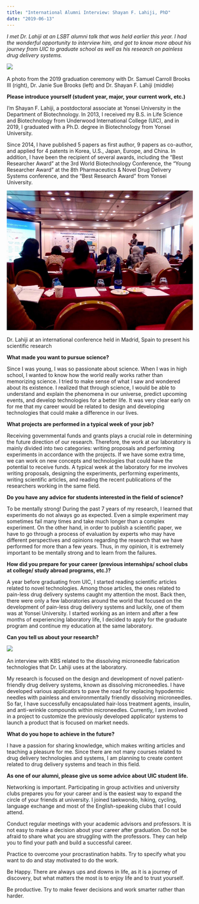 ```yaml
---
title: "International Alumni Interview: Shayan F. Lahiji, PhD"
date: "2019-06-13"
---
```


_I met Dr. Lahiji at an LSBT alumni talk that was held earlier this year. I had the wonderful opportunity to interview him, and got to know more about his journey from UIC to graduate school as well as his research on painless drug delivery systems._

![](https://lh5.googleusercontent.com/ltNI09P9LlCrclGw3wCHUtCOeYZbJD6DDGm_p8w5Q4wtTlqSNZRFjJZu5YP0nDgGgjtvIcUABVWvXXG3VP01b5mVuUEEN8hjbo7JjIv4AGAOAj0wKiip1G5DCcaCGwLNznu2_4us)

A photo from the 2019 graduation ceremony with Dr. Samuel Carroll Brooks III (right), Dr. Janie Sue Brooks (left) and Dr. Shayan F. Lahiji (middle)

**Please introduce yourself (student year, major, your current work, etc.)**

I’m Shayan F. Lahiji, a postdoctoral associate at Yonsei University in the Department of Biotechnology. In 2013, I received my B.S. in Life Science and Biotechnology from Underwood International College (UIC), and in 2019, I graduated with a Ph.D. degree in Biotechnology from Yonsei University.

Since 2014, I have published 5 papers as first author, 9 papers as co-author, and applied for 4 patents in Korea, U.S., Japan, Europe, and China. In addition, I have been the recipient of several awards, including the “Best Researcher Award” at the 3rd World Biotechnology Conference, the “Young Researcher Award” at the 8th Pharmaceutics & Novel Drug Delivery Systems conference, and the “Best Research Award” from Yonsei University.

![](./images/KakaoTalk_Photo_2019-06-14-10-07-05-am.jpeg)

Dr. Lahiji at an international conference held in Madrid, Spain to present his scientific research

**What made you want to pursue science?**

Since I was young, I was so passionate about science. When I was in high school, I wanted to know how the world really works rather than memorizing science. I tried to make sense of what I saw and wondered about its existence. I realized that through science, I would be able to understand and explain the phenomena in our universe, predict upcoming events, and develop technologies for a better life. It was very clear early on for me that my career would be related to design and developing technologies that could make a difference in our lives.

**What projects are performed in a typical week of your job?**

Receiving governmental funds and grants plays a crucial role in determining the future direction of our research. Therefore, the work at our laboratory is mainly divided into two categories: writing proposals and performing experiments in accordance with the projects. If we have some extra time, we can work on new concepts and technologies that could have the potential to receive funds. A typical week at the laboratory for me involves writing proposals, designing the experiments, performing experiments, writing scientific articles, and reading the recent publications of the researchers working in the same field.

**Do you have any advice for students interested in the field of science?**

To be mentally strong! During the past 7 years of my research, I learned that experiments do not always go as expected. Even a simple experiment may sometimes fail many times and take much longer than a complex experiment. On the other hand, in order to publish a scientific paper, we have to go through a process of evaluation by experts who may have different perspectives and opinions regarding the research that we have performed for more than a few years. Thus, in my opinion, it is extremely important to be mentally strong and to learn from the failures.

**How did you prepare for your career (previous internships/ school clubs at college/ study abroad programs, etc.)?**

A year before graduating from UIC, I started reading scientific articles related to novel technologies. Among those articles, the ones related to pain-less drug delivery systems caught my attention the most. Back then, there were only a few laboratories around the world that focused on the development of pain-less drug delivery systems and luckily, one of them was at Yonsei University. I started working as an intern and after a few months of experiencing laboratory life, I decided to apply for the graduate program and continue my education at the same laboratory.

**Can you tell us about your research?**

![](https://lh4.googleusercontent.com/YoLQX4itilJ1qwlI6wnGnZfIXzS2bBKnbRvwrqtPxl5DrmrRBOnuWrTAQwlrvAt1GZ3UnIGVXaHoBTHowYfljuUnjQO27wNmw68lL1jhN3vj2BbFfKja148QJEVOJblycNfmGVmi)

An interview with KBS related to the dissolving microneedle fabrication technologies that Dr. Lahiji uses at the laboratory.

My research is focused on the design and development of novel patient-friendly drug delivery systems, known as dissolving microneedles. I have developed various applicators to pave the road for replacing hypodermic needles with painless and environmentally friendly dissolving microneedles. So far, I have successfully encapsulated hair-loss treatment agents, insulin, and anti-wrinkle compounds within microneedles. Currently, I am involved in a project to customize the previously developed applicator systems to launch a product that is focused on market needs.

**What do you hope to achieve in the future?**

I have a passion for sharing knowledge, which makes writing articles and teaching a pleasure for me. Since there are not many courses related to drug delivery technologies and systems, I am planning to create content related to drug delivery systems and teach in this field.

**As one of our alumni, please give us some advice about UIC student life.**

Networking is important. Participating in group activities and university clubs prepares you for your career and is the easiest way to expand the circle of your friends at university. I joined taekwondo, hiking, cycling, language exchange and most of the English-speaking clubs that I could attend.

Conduct regular meetings with your academic advisors and professors. It is not easy to make a decision about your career after graduation. Do not be afraid to share what you are struggling with the professors. They can help you to find your path and build a successful career.

Practice to overcome your procrastination habits. Try to specify what you want to do and stay motivated to do the work.

Be Happy. There are always ups and downs in life, as it is a journey of discovery, but what matters the most is to enjoy life and to trust yourself.  

Be productive. Try to make fewer decisions and work smarter rather than harder.

